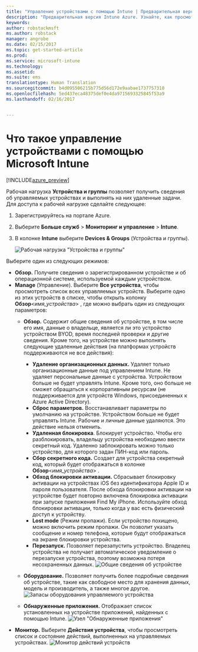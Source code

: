 ```yaml
---
title: "Управление устройствами с помощью Intune | Предварительная версия Intune Azure | Документация Майкрософт"
description: "Предварительная версия Intune Azure. Узнайте, как просмотреть устройства, управляемые с помощью Intune, и выполнять с ними различные операции."
keywords: 
author: robstackmsft
ms.author: robstack
manager: angrobe
ms.date: 02/15/2017
ms.topic: get-started-article
ms.prod: 
ms.service: microsoft-intune
ms.technology: 
ms.assetid: 
ms.suite: ems
translationtype: Human Translation
ms.sourcegitcommit: b4d095506215b775d56d172e9aabae1737757310
ms.openlocfilehash: 5ed437eca48375def0e4da9715693325845f53a9
ms.lasthandoff: 02/16/2017


---
```


# <a name="what-is-microsoft-intune-device-management"></a>Что такое управление устройствами с помощью Microsoft Intune 


[!INCLUDE[azure_preview](../includes/azure_preview.md)]

Рабочая нагрузка **Устройства и группы** позволяет получить сведения об управляемых устройствах и выполнять на них удаленные задачи. Для доступа к рабочей нагрузке сделайте следующее:

1. Зарегистрируйтесь на портале Azure.
2. Выберите **Больше служб** > **Мониторинг и управление** > **Intune**.
3. В колонке **Intune** выберите **Devices & Groups** (Устройства и группы).

    ![Рабочая нагрузка "Устройства и группы"](./media/devices-and-groups-workload.png)

Выберите один из следующих режимов:

- **Обзор.** Получите сведения о зарегистрированном устройстве и об операционной системе, используемой каждым устройством.
- **Manage** (Управление). Выберите **Все устройства**, чтобы просмотреть список всех управляемых устройств.
    Выберите одно из этих устройств в списке, чтобы открыть колонку **Обзор**<*имя_устройства*> , где можно выбрать один из следующих параметров:
    - **Обзор.** Содержит общие сведения об устройстве, в том числе его имя, данные о владельце, является ли это устройство устройством BYOD, время последней проверки и другие сведения. Кроме того, на устройстве можно выполнять следующие удаленные действия (на платформах устройств поддерживаются не все действия):
        - **Удаление организационных данных.** Удаляет только организационные данные под управлением Intune. Не удаляет персональные данные с устройства. Устройством больше не будет управлять Intune. Кроме того, оно больше не сможет обращаться к корпоративным ресурсам (не поддерживается для устройств Windows, присоединенных к Azure Active Directory).
        - **Сброс параметров.** Восстанавливает параметры по умолчанию на устройстве. Устройством больше не будет управлять Intune. Рабочие и личные данные удаляются. Это действие нельзя отменить.
        - **Удаленная блокировка**. Блокирует устройство. Чтобы его разблокировать, владельцу устройства необходимо ввести секретный код. Удаленно заблокировать можно только устройство, для которого задан ПИН-код или пароль.
        - **Сбор секретного кода.** Создает для устройства секретный код, который будет отображаться в колонке **Обзор**<*имя_устройства*> .
        - **Обход блокировки активации.** Сбрасывает блокировку активации на устройствах iOS без идентификатора Apple ID и пароля пользователя. После обхода блокировки активации на устройстве будет повторно включена блокировка активации при запуске приложения Find My iPhone. Используйте обход блокировки активации, только когда у вас есть физический доступ к устройству.
        - **Lost mode** (Режим пропажи). Если устройство похищено, можно включить режим пропажи. Он позволит указать сообщение и номер телефона, которые будут отображаться на экране блокировки устройства.
        - **Перезапуск.** Позволяет перезапустить устройство. Владелец устройства не получает автоматическое уведомление о перезапуске устройства, поэтому возможна потеря несохраненных данных.
        ![Общие сведения об устройстве](http://i.imgur.com/4Rx4VXm.png)
        
    - **Оборудование.** Позволяет получить более подробные сведения об устройстве, такие как свободное место для хранения данных, модель и производитель, а также многое другое.
    ![Запасы оборудования управляемого устройства](./media/hardware-inventory.png)
    - **Обнаруженные приложения.** Отображает список установленных на устройстве приложений, найденных с помощью Intune.
    ![Узел "Обнаруженные приложения"](./media/detected-applications.png)
- **Монитор.** Выберите **Действия устройства**, чтобы просмотреть список и состояние действий, выполненных на управляемых устройствах.
![Монитор действий устройств](./media/monitor-device-actions.png)

